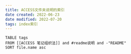 ```yaml
---
title: ACCESS文件夹说明的索引
date created: 2022-06-23
date modified: 2022-07-20
tags: index索引
---
```


```dataview
TABLE tags
FROM [[ACCESS 笔记组织法]] and #readme说明 and -"README"
SORT file.name asc
```